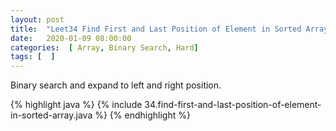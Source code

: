 ```yaml
---
layout: post
title:  "Leet34 Find First and Last Position of Element in Sorted Array"
date:   2020-01-09 08:00:00
categories:  [ Array, Binary Search, Hard]
tags: [  ]
---
```


Binary search and expand to left and right position.

{% highlight java %}
{% include 34.find-first-and-last-position-of-element-in-sorted-array.java  %}
{% endhighlight %}